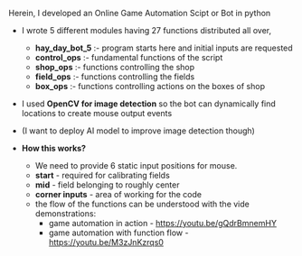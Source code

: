 Herein, I developed an Online Game Automation Scipt or Bot in python
- I wrote 5 different modules having 27 functions distributed all over,
	- **hay_day_bot_5** :- program starts here and initial inputs are requested
	- **control_ops**   :- fundamental functions of the script
	- **shop_ops**      :- functions controlling the shop 
	- **field_ops**     :- functions controlling the fields
	- **box_ops**       :- functions controlling actions on the boxes of shop

- I used **OpenCV for image detection** so the bot can dynamically find locations to create mouse output events
- (I want to deploy AI model to improve image detection though)

- **How this works?**
	- We need to provide 6 static input positions for mouse.
	 - **start** - required for calibrating fields
	 - **mid** - field belonging to roughly center
	 - **corner inputs** - area of working for the code
	 - the flow of the functions can be understood with the vide demonstrations:
	   - game automation in action - https://youtu.be/gQdrBmnemHY
	   - game automation with function flow - https://youtu.be/M3zJnKzrqs0


      
    

